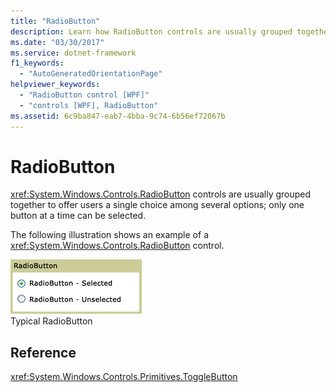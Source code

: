 ```yaml
---
title: "RadioButton"
description: Learn how RadioButton controls are usually grouped together to offer users a single choice among several options.
ms.date: "03/30/2017"
ms.service: dotnet-framework
f1_keywords: 
  - "AutoGeneratedOrientationPage"
helpviewer_keywords: 
  - "RadioButton control [WPF]"
  - "controls [WPF], RadioButton"
ms.assetid: 6c9ba847-eab7-4bba-9c74-6b56ef72067b
---
```

# RadioButton

<xref:System.Windows.Controls.RadioButton> controls are usually grouped together to offer users a single choice among several options; only one button at a time can be selected.

The following illustration shows an example of a <xref:System.Windows.Controls.RadioButton> control.

![Radio button states](./media/ss-ctl-radiobuttons.gif "SS_CTL_radiobuttons")\
Typical RadioButton

## Reference

<xref:System.Windows.Controls.Primitives.ToggleButton>

